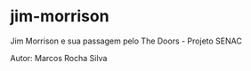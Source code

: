 # jim-morrison
Jim Morrison e sua passagem pelo The Doors - Projeto SENAC 

Autor: Marcos Rocha Silva
